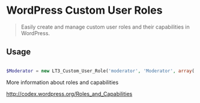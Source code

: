 # WordPress Custom User Roles

> Easily create and manage custom user roles and their capabilities in WordPress.

## Usage

```php

$Moderator = new LT3_Custom_User_Role('moderator', 'Moderator', array('read', 'edit_posts'));

```

More information about roles and capabilities

http://codex.wordpress.org/Roles_and_Capabilities